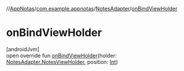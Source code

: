 //[AppNotas](../../../index.md)/[com.example.appnotas](../index.md)/[NotesAdapter](index.md)/[onBindViewHolder](on-bind-view-holder.md)

# onBindViewHolder

[androidJvm]\
open override fun [onBindViewHolder](on-bind-view-holder.md)(holder: [NotesAdapter.NotesViewHolder](-notes-view-holder/index.md), position: [Int](https://kotlinlang.org/api/latest/jvm/stdlib/kotlin-stdlib/kotlin/-int/index.html))
